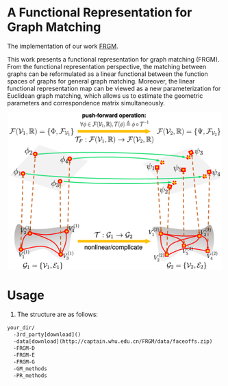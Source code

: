 # A Functional Representation for Graph Matching
The implementation of our work [FRGM](http://captain.whu.edu.cn/FRGM/).

This work presents a functional representation for graph matching (FRGM). From the functional representation perspective, the matching between graphs can be reformulated as a linear functional between the function spaces of graphs for general graph matching. Moreover, the linear functional representation map can be viewed as a new parameterization for Euclidean graph matching, which allows us to estimate the geometric parameters and correspondence matrix simultaneously.

<p align="center">
<img src="images/frgm-1.svg" width="500">
<p>

# Usage
1. The structure are as follows:
```
your_dir/
  -3rd_party[download]()
  -data[download](http://captain.whu.edu.cn/FRGM/data/faceoffs.zip)
  -FRGM-D
  -FRGM-E
  -FRGM-G
  -GM_methods
  -PR_methods


